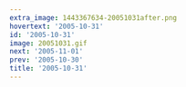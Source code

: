 ```yaml
---
extra_image: 1443367634-20051031after.png
hovertext: '2005-10-31'
id: '2005-10-31'
image: 20051031.gif
next: '2005-11-01'
prev: '2005-10-30'
title: '2005-10-31'
---
```

